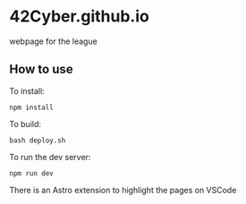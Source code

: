 # 42Cyber.github.io
webpage for the league

## How to use

To install:

``npm install``

To build:

``bash deploy.sh``

To run the dev server:

``npm run dev``

There is an Astro extension to highlight the pages on VSCode